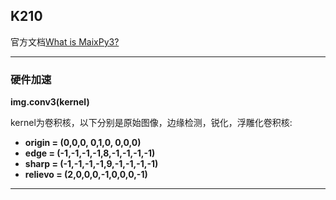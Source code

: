 ## K210
官方文档[What is MaixPy3?](https://wiki.sipeed.com/soft/maixpy3/zh/index.html)
***
### 硬件加速
**img.conv3(kernel)**

kernel为卷积核，以下分别是原始图像，边缘检测，锐化，浮雕化卷积核:
* **origin = (0,0,0, 0,1,0, 0,0,0)**
* **edge = (-1,-1,-1,-1,8,-1,-1,-1,-1)**
* **sharp = (-1,-1,-1,-1,9,-1,-1,-1,-1)**
* **relievo = (2,0,0,0,-1,0,0,0,-1)**
***